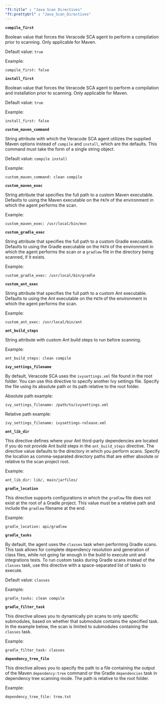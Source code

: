 ```yaml
---
"ft:title" : "Java Scan Directives"
"ft:prettyUrl" : "Java_Scan_Directives"
---
```


**`compile_first`**

Boolean value that forces the Veracode SCA agent to perform a compilation prior to scanning. Only applicable for Maven.

Default value: `true`

Example:

```
compile_first: false
```

**`install_first`**

Boolean value that forces the Veracode SCA agent to perform a compilation and installation prior to scanning. Only applicable for Maven.

Default value: `true`

Example:

```
install_first: false
```

**`custom_maven_command`**

String attribute with which the Veracode SCA agent utilizes the supplied Maven options instead of `compile` and `install`, which are the defaults. This command must take the form of a single string object.

Default value: `compile install`

Example:

```
custom_maven_command: clean compile
```

**`custom_maven_exec`**

String attribute that specifies the full path to a custom Maven executable. Defaults to using the Maven executable on the `PATH` of the environment in which the agent performs the scan.

Example:

```
custom_maven_exec: /usr/local/bin/mvn
```

**`custom_gradle_exec`**

String attribute that specifies the full path to a custom Gradle executable. Defaults to using the Gradle executable on the `PATH` of the environment in which the agent performs the scan or a `gradlew` file in the directory being scanned, if it exists.

Example:

```
custom_gradle_exec: /usr/local/bin/gradle
```

**`custom_ant_exec`**

String attribute that specifies the full path to a custom Ant executable. Defaults to using the Ant executable on the `PATH` of the environment in which the agent performs the scan.

Example:

```
custom_ant_exec: /usr/local/bin/ant
```

**`ant_build_steps`**

String attribute with custom Ant build steps to run before scanning.

Example:

```
ant_build_steps: clean compile
```

**`ivy_settings_filename`**

By default, Veracode SCA uses the `ivysettings.xml` file found in the root folder. You can use this directive to specify another Ivy settings file. Specify the file using its absolute path or its path relative to the root folder.

Absolute path example:

```
ivy_settings_filename: /path/to/ivysettings.xml
```

Relative path example:

```
ivy_settings_filename: ivysettings-release.xml
```

**`ant_lib_dir`**

This directive defines where your Ant third-party dependencies are located if you do not provide Ant build steps in the `ant_build_steps` directive. The directive value defaults to the directory in which you perform scans. Specify the location as comma-separated directory paths that are either absolute or relative to the scan project root.

Example:

```
ant_lib_dir: lib/, main/jarfiles/
```

**`gradle_location`**

This directive supports configurations in which the `gradlew` file does not exist at the root of a Gradle project. This value must be a relative path and include the `gradlew` filename at the end.

Example:

```
gradle_location: api/gradlew
```

**`gradle_tasks`**

By default, the agent uses the `classes` task when performing Gradle scans. This task allows for complete dependency resolution and generation of class files, while not going far enough in the build to execute unit and integrations tests. To run custom tasks during Gradle scans instead of the `classes` task, use this directive with a space-separated list of tasks to execute.

Default value: `classes`

Example:

```
gradle_tasks: clean compile
```

**`gradle_filter_task`**

This directive allows you to dynamically pin scans to only specific submodules, based on whether that submodule contains the specified task. In the example below, the scan is limited to submodules containing the `classes` task.

Example:

```
gradle_filter_task: classes
```

**`dependency_tree_file`**

This directive allows you to specify the path to a file containing the output of the Maven `dependency:tree` command or the Gradle `dependencies` task in dependency tree scanning mode. The path is relative to the root folder.

Example:

```
dependency_tree_file: tree.txt
```
